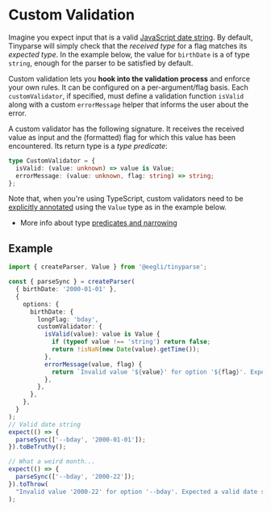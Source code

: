 # Custom Validation

Imagine you expect input that is a valid [JavaScript date string](https://developer.mozilla.org/en-US/docs/Web/JavaScript/Reference/Global_Objects/Date/parse). By default, Tinyparse will simply check that the _received type_ for a flag matches its _expected type_. In the example below, the value for `birthDate` is a of type `string`, enough for the parser to be satisfied by default.

Custom validation lets you **hook into the validation process** and enforce your own rules. It can be configured on a per-argument/flag basis. Each `customValidator`, if specified, must define a validation function `isValid` along with a custom `errorMessage` helper that informs the user about the error.

A custom validator has the following signature. It receives the received value as input and the (formatted) flag for which this value has been encountered. Its return type is a _type predicate_:

```ts
type CustomValidator = {
  isValid: (value: unknown) => value is Value;
  errorMessage: (value: unknown, flag: string) => string;
};
```

Note that, when you're using TypeScript, custom validators need to be [explicitly annotated](https://github.com/microsoft/TypeScript/issues/14826#issuecomment-288870523) using the `Value` type as in the example below.

- More info about type [predicates and narrowing](https://www.typescriptlang.org/docs/handbook/2/narrowing.html#using-type-predicates)

## Example

<!-- doctest: custom validation -->

```ts
import { createParser, Value } from '@eegli/tinyparse';

const { parseSync } = createParser(
  { birthDate: '2000-01-01' },
  {
    options: {
      birthDate: {
        longFlag: 'bday',
        customValidator: {
          isValid(value): value is Value {
            if (typeof value !== 'string') return false;
            return !isNaN(new Date(value).getTime());
          },
          errorMessage(value, flag) {
            return `Invalid value '${value}' for option '${flag}'. Expected a valid date string`;
          },
        },
      },
    },
  }
);
// Valid date string
expect(() => {
  parseSync(['--bday', '2000-01-01']);
}).toBeTruthy();

// What a weird month...
expect(() => {
  parseSync(['--bday', '2000-22']);
}).toThrow(
  "Invalid value '2000-22' for option '--bday'. Expected a valid date string"
);
```
